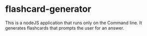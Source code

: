 # flashcard-generator
This is a nodeJS application that runs only on the Command line. It generates flashcards that prompts the user for an answer.
